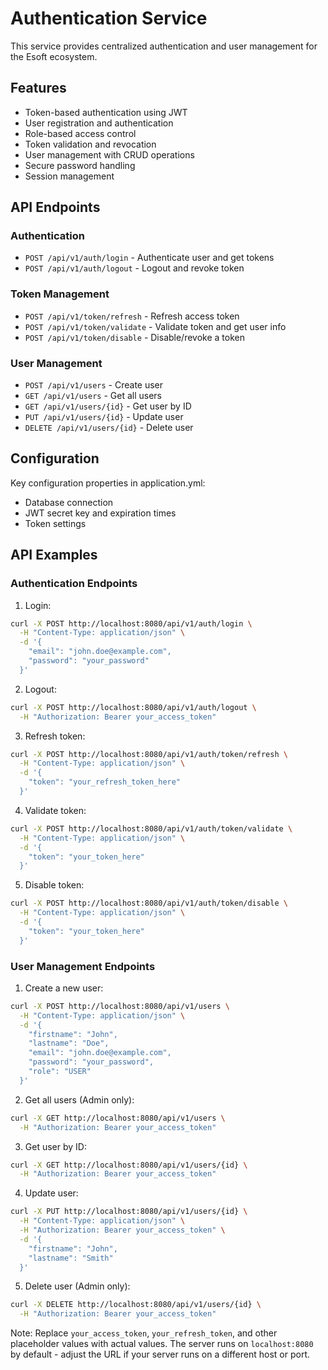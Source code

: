 # Authentication Service

This service provides centralized authentication and user management for the Esoft ecosystem.

## Features

- Token-based authentication using JWT
- User registration and authentication
- Role-based access control
- Token validation and revocation
- User management with CRUD operations
- Secure password handling
- Session management

## API Endpoints

### Authentication
- `POST /api/v1/auth/login` - Authenticate user and get tokens
- `POST /api/v1/auth/logout` - Logout and revoke token

### Token Management
- `POST /api/v1/token/refresh` - Refresh access token
- `POST /api/v1/token/validate` - Validate token and get user info
- `POST /api/v1/token/disable` - Disable/revoke a token

### User Management
- `POST /api/v1/users` - Create user
- `GET /api/v1/users` - Get all users 
- `GET /api/v1/users/{id}` - Get user by ID
- `PUT /api/v1/users/{id}` - Update user
- `DELETE /api/v1/users/{id}` - Delete user


## Configuration

Key configuration properties in application.yml:
- Database connection
- JWT secret key and expiration times
- Token settings

## API Examples

### Authentication Endpoints

1. Login:
```bash
curl -X POST http://localhost:8080/api/v1/auth/login \
  -H "Content-Type: application/json" \
  -d '{
    "email": "john.doe@example.com",
    "password": "your_password"
  }'
```
2. Logout:
```bash
curl -X POST http://localhost:8080/api/v1/auth/logout \
  -H "Authorization: Bearer your_access_token"
```
3. Refresh token:
```bash
curl -X POST http://localhost:8080/api/v1/auth/token/refresh \
  -H "Content-Type: application/json" \
  -d '{
    "token": "your_refresh_token_here"
  }'
```

4. Validate token:
```bash
curl -X POST http://localhost:8080/api/v1/auth/token/validate \
  -H "Content-Type: application/json" \
  -d '{
    "token": "your_token_here"
  }'
```

5. Disable token:
```bash
curl -X POST http://localhost:8080/api/v1/auth/token/disable \
  -H "Content-Type: application/json" \
  -d '{
    "token": "your_token_here"
  }'
```

### User Management Endpoints

1. Create a new user:
```bash
curl -X POST http://localhost:8080/api/v1/users \
  -H "Content-Type: application/json" \
  -d '{
    "firstname": "John",
    "lastname": "Doe",
    "email": "john.doe@example.com",
    "password": "your_password",
    "role": "USER"
  }'
```
2. Get all users (Admin only):
```bash
curl -X GET http://localhost:8080/api/v1/users \
  -H "Authorization: Bearer your_access_token"
```

3. Get user by ID:
```bash
curl -X GET http://localhost:8080/api/v1/users/{id} \
  -H "Authorization: Bearer your_access_token"
```

4. Update user:
```bash
curl -X PUT http://localhost:8080/api/v1/users/{id} \
  -H "Content-Type: application/json" \
  -H "Authorization: Bearer your_access_token" \
  -d '{
    "firstname": "John",
    "lastname": "Smith"
  }'
```

5. Delete user (Admin only):
```bash
curl -X DELETE http://localhost:8080/api/v1/users/{id} \
  -H "Authorization: Bearer your_access_token"
```

Note: Replace `your_access_token`, `your_refresh_token`, and other placeholder values with actual values. The server runs on `localhost:8080` by default - adjust the URL if your server runs on a different host or port.
